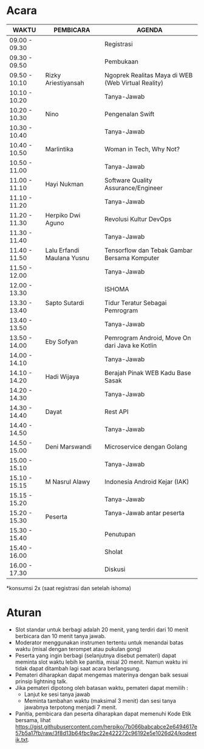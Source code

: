 # Acara

| WAKTU         | PEMBICARA                  | AGENDA                                             |
|---------------|----------------------------|----------------------------------------------------|
| 09.00 - 09.30 |                            | Registrasi                                         |
| 09.30 - 09.50 |                            | Pembukaan                                          |
| 09.50 - 10.10 | Rizky Ariestiyansah        | Ngoprek Realitas Maya di WEB (Web Virtual Reality) |
| 10.10 - 10.20 |                            | Tanya-Jawab                                        |
| 10.20 - 10.30 | Nino                       | Pengenalan Swift                                   |
| 10.30 - 10.40 |                            | Tanya-Jawab                                        |
| 10.40 - 10.50 | Marlintika                 | Woman in Tech, Why Not?                            |
| 10.50 - 11.00 |                            | Tanya-Jawab                                        |
| 11.00 - 11.10 | Hayi Nukman                | Software Quality Assurance/Engineer                |
| 11.10 - 11.20 |                            | Tanya-Jawab                                        |
| 11.20 - 11.30 | Herpiko Dwi Aguno          | Revolusi Kultur DevOps                             |
| 11.30 - 11.40 |                            | Tanya-Jawab                                        |
| 11.40 - 11.50 | Lalu Erfandi Maulana Yusnu | Tensorflow dan Tebak Gambar Bersama Komputer       |
| 11.50 - 12.00 |                            | Tanya-Jawab                                        |
| 12.00 - 13.30 |                            | ISHOMA                                             |
| 13.30 - 13.40 | Sapto Sutardi              | Tidur Teratur Sebagai Pemrogram                    |
| 13.40 - 13.50 |                            | Tanya-Jawab                                        |
| 13.50 - 14.00 | Eby Sofyan                 | Pemrogram Android, Move On dari Java ke Kotlin     |
| 14.00 - 14.10 |                            | Tanya-Jawab                                        |
| 14.10 - 14.20 | Hadi Wijaya                | Berajah Pinak WEB Kadu Base Sasak                  |
| 14.20 - 14.30 |                            | Tanya-Jawab                                        |
| 14.30 - 14.40 | Dayat                      | Rest API                                           |
| 14.40 - 14.50 |                            | Tanya-Jawab                                        |
| 14.50 - 15.00 | Deni Marswandi             | Microservice dengan Golang                         |
| 15.00 - 15.10 |                            | Tanya-Jawab                                        |
| 15.10 - 15.15 | M Nasrul Alawy             | Indonesia Android Kejar (IAK)                      |
| 15.15 - 15.20 |                            | Tanya-Jawab                                        |
| 15.20 - 15.30 | Peserta                    | Tanya-Jawab antar peserta                          |
| 15.30 - 15.40 |                            | Penutupan                                          |
| 15.40 - 16.00 |                            | Sholat                                             |
| 16.00 - 17.30 |                            | Diskusi                                            |

*konsumsi 2x (saat registrasi dan setelah ishoma)


# Aturan

- Slot standar untuk berbagi adalah 20 menit, yang terdiri dari 10 menit berbicara dan 10 menit tanya jawab.
- Moderator menggunakan instrumen tertentu untuk menandai batas waktu (misal dengan terompet atau pukulan gong)
- Peserta yang ingin berbagi (selanjutnya disebut pemateri) dapat meminta slot waktu lebih ke panitia, misal 20 menit. Namun waktu ini tidak dapat ditambah lagi saat acara berlangsung.
- Pemateri diharapkan dapat mengemas materinya dengan baik sesuai prinsip lightning talk.
- Jika pemateri dipotong oleh batasan waktu, pemateri dapat memilih :
  - Lanjut ke sesi tanya jawab
  - Meminta tambahan waktu (maksimal 3 menit) dan sesi tanya jawabnya terpotong menjadi 7 menit.
- Panitia, pembicara dan peserta diharapkan dapat memenuhi Kode Etik bersama, lihat https://gist.githubusercontent.com/herpiko/7b066babcabce2e6494617e57b5a17fb/raw/3f8d13b64fbc9ac22e422272c96192e5e1026d24/kodeetik.txt.
